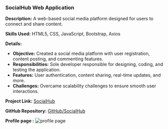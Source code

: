 ### SocialHub Web Application

**Description:** A web-based social media platform designed for users to connect and share content.

**Skills Used:** HTML5, CSS, JavaScript, Bootstrap, Axios

**Details:**
- **Objective:** Created a social media platform with user registration, content posting, and commenting features.
- **Responsibilities:** Sole developer responsible for designing, coding, and testing the application.
- **Features:** User authentication, content sharing, real-time updates, and more.
- **Challenges:** Overcame scalability challenges to ensure smooth user interactions.

**Project Link:** [SocialHub](https://652b76c2dafbc179fec11f2c--verdant-longma-977b6e.netlify.app/)

**GitHub Repository:** [GitHub/SocialHub](https://github.com/AmiraAlaa3/SocialMediaHub)

**Profile page :** 
![profile page](https://github.com/AmiraAlaa3/SocialMediaHub/assets/119977494/3a338f75-1810-4f06-93ec-53103ee57973)



